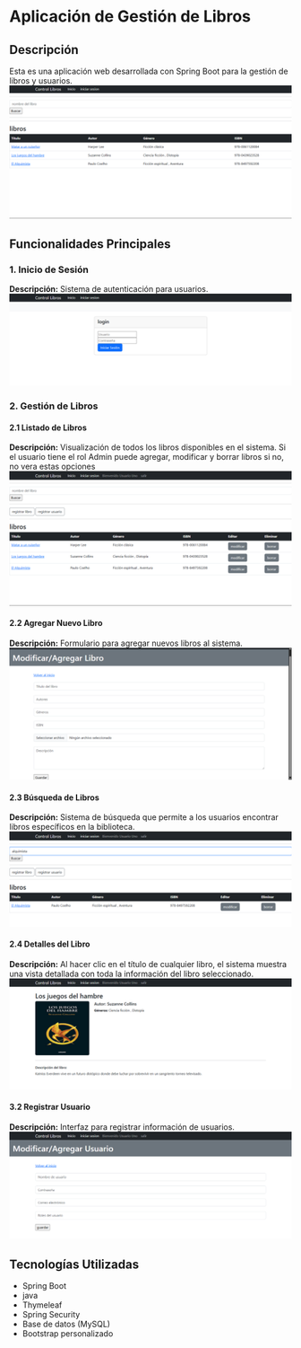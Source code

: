 # Aplicación de Gestión de Libros

## Descripción
Esta es una aplicación web desarrollada con Spring Boot para la gestión de libros y usuarios.
![Página principal](src/main/resources/static/screnshoots/primera.png)

## Funcionalidades Principales

### 1. Inicio de Sesión
**Descripción:** Sistema de autenticación para usuarios.
![Login](src/main/resources/static/screnshoots/segunda.png)

### 2. Gestión de Libros
#### 2.1 Listado de Libros
**Descripción:** Visualización de todos los libros disponibles en el sistema. Si el usuario tiene el rol Admin puede agregar, modificar  y borrar libros si no, no vera estas opciones
![Listado de libros](src/main/resources/static/screnshoots/tercera.png)

#### 2.2 Agregar Nuevo Libro
**Descripción:** Formulario para agregar nuevos libros al sistema.
![Agregar libro](src/main/resources/static/screnshoots/cuarta.png)

#### 2.3 Búsqueda de Libros
**Descripción:** Sistema de búsqueda que permite a los usuarios encontrar libros específicos en la biblioteca.
![Búsqueda de libros](src\main\resources\static\screnshoots\sexta.png)

#### 2.4 Detalles del Libro
**Descripción:** Al hacer clic en el título de cualquier libro, el sistema muestra una vista detallada con toda la información del libro seleccionado.
![Detalles del libro](src\main\resources\static\screnshoots\septima.png)

#### 3.2 Registrar Usuario
**Descripción:** Interfaz para registrar información de usuarios.
![Registrar usuario](src\main\resources\static\screnshoots\quinta.png)

## Tecnologías Utilizadas
- Spring Boot
- java
- Thymeleaf
- Spring Security
- Base de datos (MySQL)
- Bootstrap personalizado

